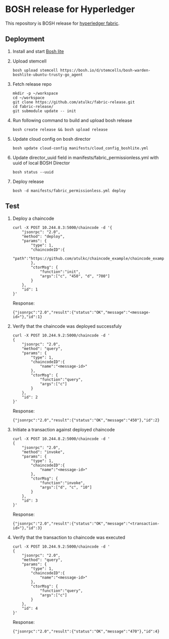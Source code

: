 # BOSH release for Hyperledger
This repository is BOSH release for [hyperledger fabric](https://github.com/hyperledger/fabric).

## Deployment

1. Install and start [Bosh lite](https://github.com/cloudfoundry/bosh-lite) 
1. Upload stemcell

	```
	bosh upload stemcell https://bosh.io/d/stemcells/bosh-warden-boshlite-ubuntu-trusty-go_agent
	```

1. Fetch release repo

	```
	mkdir -p ~/workspace
	cd ~/workspace
	git clone https://github.com/atulkc/fabric-release.git
	cd fabric-release/
	git submodule update -- init
	```

1. Run following command to build and upload bosh release

	```
	bosh create release && bosh upload release
	```

1. Update cloud config on bosh director

	```
	bosh update cloud-config manifests/cloud_config_boshlite.yml
	```

1. Update director_uuid field in manifests/fabric_permissionless.yml with uuid of local BOSH Director

	```
	bosh status --uuid
	```

1. Deploy release

	```
	bosh -d manifests/fabric_permissionless.yml deploy
	```

## Test

1. Deploy a chaincode

	```
	curl -X POST 10.244.8.3:5000/chaincode -d '{
		"jsonrpc": "2.0",
		"method": "deploy",
		"params": {
			"type": 1,
			"chaincodeID":{
				"path":"https://github.com/atulkc/chaincode_example/chaincode_example01"
			},
			"ctorMsg": {
				"function":"init",
				"args":["c", "450", "d", "700"]
			}
		},
		"id": 1
	}'
	```

	Response:
	```
	{"jsonrpc":"2.0","result":{"status":"OK","message":"<message-id>"},"id":1}
	```

1. Verify that the chaincode was deployed successfuly

	```
	curl -X POST 10.244.9.2:5000/chaincode -d '
	{
		"jsonrpc": "2.0",
		"method": "query",
		"params": {
			"type": 1,
			"chaincodeID":{
				"name":"<message-id>"
			},
			"ctorMsg": {
				"function":"query",
				"args":["c"]
			}
		},
		"id": 2
	}'
	```

	Response:
	```
	{"jsonrpc":"2.0","result":{"status":"OK","message":"450"},"id":2}
	```

1. Initiate a transaction against deployed chaincode

	```
	curl -X POST 10.244.8.2:5000/chaincode -d '
	{
		"jsonrpc": "2.0",
		"method": "invoke",
		"params": {
			"type": 1,
			"chaincodeID":{
				"name":"<message-id>"
			},
			"ctorMsg": {
				"function":"invoke",
				"args":["d", "c", "10"]
			}
		},
		"id": 3
	}'
	```

	Response:
	```
	{"jsonrpc":"2.0","result":{"status":"OK","message":"<transaction-id>"},"id":3}
	```

1. Verify that the transaction to chaincode was executed

	```
	curl -X POST 10.244.9.2:5000/chaincode -d '
	{
		"jsonrpc": "2.0",
		"method": "query",
		"params": {
			"type": 1,
			"chaincodeID":{
				"name":"<message-id>"
			},
			"ctorMsg": {
				"function":"query",
				"args":["c"]
			}
		},
		"id": 4
	}'
	```

	Response:
	```
	{"jsonrpc":"2.0","result":{"status":"OK","message":"470"},"id":4}
	```

